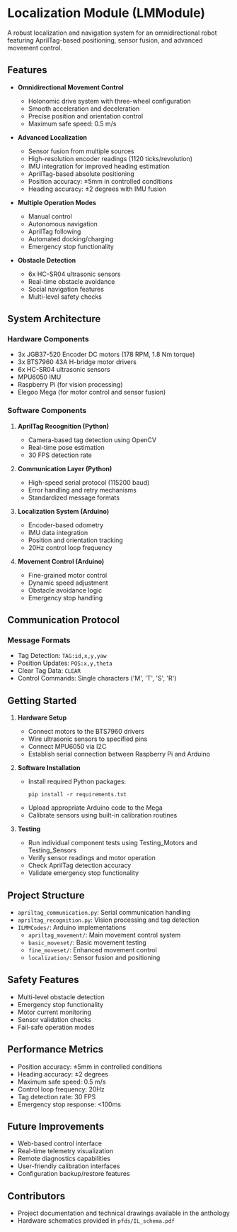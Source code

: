 # Localization Module (LMModule)

A robust localization and navigation system for an omnidirectional robot featuring AprilTag-based positioning, sensor fusion, and advanced movement control.

## Features

- **Omnidirectional Movement Control**

  - Holonomic drive system with three-wheel configuration
  - Smooth acceleration and deceleration
  - Precise position and orientation control
  - Maximum safe speed: 0.5 m/s

- **Advanced Localization**

  - Sensor fusion from multiple sources
  - High-resolution encoder readings (1120 ticks/revolution)
  - IMU integration for improved heading estimation
  - AprilTag-based absolute positioning
  - Position accuracy: ±5mm in controlled conditions
  - Heading accuracy: ±2 degrees with IMU fusion

- **Multiple Operation Modes**

  - Manual control
  - Autonomous navigation
  - AprilTag following
  - Automated docking/charging
  - Emergency stop functionality

- **Obstacle Detection**
  - 6x HC-SR04 ultrasonic sensors
  - Real-time obstacle avoidance
  - Social navigation features
  - Multi-level safety checks

## System Architecture

### Hardware Components

- 3x JGB37-520 Encoder DC motors (178 RPM, 1.8 Nm torque)
- 3x BTS7960 43A H-bridge motor drivers
- 6x HC-SR04 ultrasonic sensors
- MPU6050 IMU
- Raspberry Pi (for vision processing)
- Elegoo Mega (for motor control and sensor fusion)

### Software Components

1. **AprilTag Recognition (Python)**

   - Camera-based tag detection using OpenCV
   - Real-time pose estimation
   - 30 FPS detection rate

2. **Communication Layer (Python)**

   - High-speed serial protocol (115200 baud)
   - Error handling and retry mechanisms
   - Standardized message formats

3. **Localization System (Arduino)**

   - Encoder-based odometry
   - IMU data integration
   - Position and orientation tracking
   - 20Hz control loop frequency

4. **Movement Control (Arduino)**
   - Fine-grained motor control
   - Dynamic speed adjustment
   - Obstacle avoidance logic
   - Emergency stop handling

## Communication Protocol

### Message Formats

- Tag Detection: `TAG:id,x,y,yaw`
- Position Updates: `POS:x,y,theta`
- Clear Tag Data: `CLEAR`
- Control Commands: Single characters ('M', 'T', 'S', 'R')

## Getting Started

1. **Hardware Setup**

   - Connect motors to the BTS7960 drivers
   - Wire ultrasonic sensors to specified pins
   - Connect MPU6050 via I2C
   - Establish serial connection between Raspberry Pi and Arduino

2. **Software Installation**

   - Install required Python packages:
     ```
     pip install -r requirements.txt
     ```
   - Upload appropriate Arduino code to the Mega
   - Calibrate sensors using built-in calibration routines

3. **Testing**
   - Run individual component tests using Testing_Motors and Testing_Sensors
   - Verify sensor readings and motor operation
   - Check AprilTag detection accuracy
   - Validate emergency stop functionality

## Project Structure

- `apriltag_communication.py`: Serial communication handling
- `apriltag_recognition.py`: Vision processing and tag detection
- `ILMMCodes/`: Arduino implementations
  - `apriltag_movement/`: Main movement control system
  - `basic_moveset/`: Basic movement testing
  - `fine_moveset/`: Enhanced movement control
  - `localization/`: Sensor fusion and positioning

## Safety Features

- Multi-level obstacle detection
- Emergency stop functionality
- Motor current monitoring
- Sensor validation checks
- Fail-safe operation modes

## Performance Metrics

- Position accuracy: ±5mm in controlled conditions
- Heading accuracy: ±2 degrees
- Maximum safe speed: 0.5 m/s
- Control loop frequency: 20Hz
- Tag detection rate: 30 FPS
- Emergency stop response: <100ms

## Future Improvements

- Web-based control interface
- Real-time telemetry visualization
- Remote diagnostics capabilities
- User-friendly calibration interfaces
- Configuration backup/restore features

## Contributors

- Project documentation and technical drawings available in the anthology
- Hardware schematics provided in `pfds/IL_schema.pdf`
